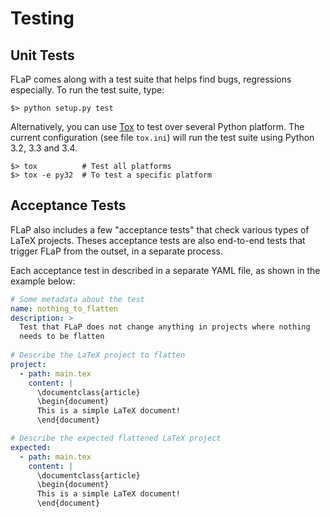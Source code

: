 # Testing

## Unit Tests

FLaP comes along with a test suite that helps find bugs, regressions especially. To run the test suite, type:

    $> python setup.py test

Alternatively, you can use [Tox](https://testrun.org/tox/latest/) to test over several Python platform. The current 
configuration (see file `tox.ini`) will run the test suite using Python 3.2, 3.3 and 3.4.

    $> tox          # Test all platforms
    $> tox -e py32  # To test a specific platform

## Acceptance Tests

FLaP also includes a few "acceptance tests" that check various types of 
LaTeX projects. Theses acceptance tests are also 
end-to-end tests that trigger FLaP from the outset, in a separate 
process. 

Each acceptance test in described in a separate YAML file, as shown in 
the example below:

```yaml
# Some metadata about the test
name: nothing_to_flatten
description: >
  Test that FLaP does not change anything in projects where nothing
  needs to be flatten
  
# Describe the LaTeX project to flatten
project:
  - path: main.tex
    content: |
      \documentclass{article}
      \begin{document}
      This is a simple LaTeX document!
      \end{document}

# Describe the expected flattened LaTeX project
expected:
  - path: main.tex
    content: |
      \documentclass{article}
      \begin{document}
      This is a simple LaTeX document!
      \end{document}
```